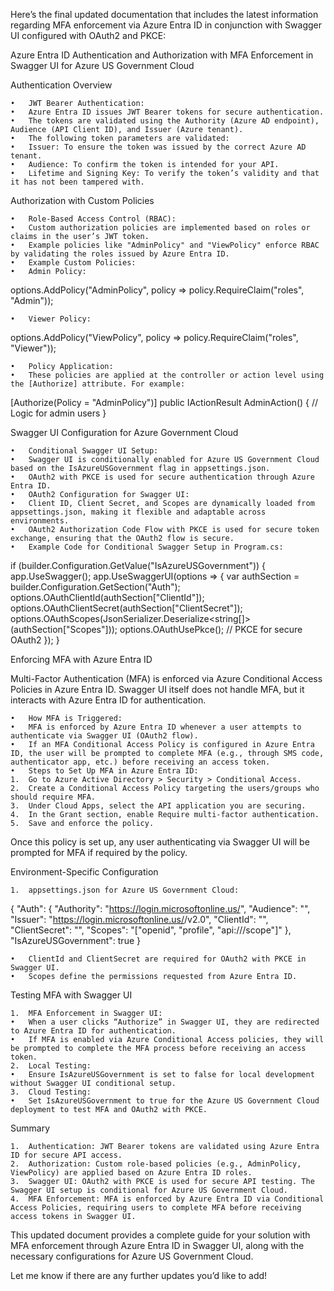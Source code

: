 
Here’s the final updated documentation that includes the latest information regarding MFA enforcement via Azure Entra ID in conjunction with Swagger UI configured with OAuth2 and PKCE:

Azure Entra ID Authentication and Authorization with MFA Enforcement in Swagger UI for Azure US Government Cloud

Authentication Overview

	•	JWT Bearer Authentication:
	•	Azure Entra ID issues JWT Bearer tokens for secure authentication.
	•	The tokens are validated using the Authority (Azure AD endpoint), Audience (API Client ID), and Issuer (Azure tenant).
	•	The following token parameters are validated:
	•	Issuer: To ensure the token was issued by the correct Azure AD tenant.
	•	Audience: To confirm the token is intended for your API.
	•	Lifetime and Signing Key: To verify the token’s validity and that it has not been tampered with.

Authorization with Custom Policies

	•	Role-Based Access Control (RBAC):
	•	Custom authorization policies are implemented based on roles or claims in the user’s JWT token.
	•	Example policies like "AdminPolicy" and "ViewPolicy" enforce RBAC by validating the roles issued by Azure Entra ID.
	•	Example Custom Policies:
	•	Admin Policy:

options.AddPolicy("AdminPolicy", policy => 
    policy.RequireClaim("roles", "Admin"));


	•	Viewer Policy:

options.AddPolicy("ViewPolicy", policy => 
    policy.RequireClaim("roles", "Viewer"));


	•	Policy Application:
	•	These policies are applied at the controller or action level using the [Authorize] attribute. For example:

[Authorize(Policy = "AdminPolicy")]
public IActionResult AdminAction() 
{
    // Logic for admin users
}



Swagger UI Configuration for Azure Government Cloud

	•	Conditional Swagger UI Setup:
	•	Swagger UI is conditionally enabled for Azure US Government Cloud based on the IsAzureUSGovernment flag in appsettings.json.
	•	OAuth2 with PKCE is used for secure authentication through Azure Entra ID.
	•	OAuth2 Configuration for Swagger UI:
	•	Client ID, Client Secret, and Scopes are dynamically loaded from appsettings.json, making it flexible and adaptable across environments.
	•	OAuth2 Authorization Code Flow with PKCE is used for secure token exchange, ensuring that the OAuth2 flow is secure.
	•	Example Code for Conditional Swagger Setup in Program.cs:

if (builder.Configuration.GetValue<bool>("IsAzureUSGovernment"))
{
    app.UseSwagger();
    app.UseSwaggerUI(options =>
    {
        var authSection = builder.Configuration.GetSection("Auth");
        options.OAuthClientId(authSection["ClientId"]);
        options.OAuthClientSecret(authSection["ClientSecret"]);
        options.OAuthScopes(JsonSerializer.Deserialize<string[]>(authSection["Scopes"]));
        options.OAuthUsePkce(); // PKCE for secure OAuth2
    });
}



Enforcing MFA with Azure Entra ID

Multi-Factor Authentication (MFA) is enforced via Azure Conditional Access Policies in Azure Entra ID. Swagger UI itself does not handle MFA, but it interacts with Azure Entra ID for authentication.

	•	How MFA is Triggered:
	•	MFA is enforced by Azure Entra ID whenever a user attempts to authenticate via Swagger UI (OAuth2 flow).
	•	If an MFA Conditional Access Policy is configured in Azure Entra ID, the user will be prompted to complete MFA (e.g., through SMS code, authenticator app, etc.) before receiving an access token.
	•	Steps to Set Up MFA in Azure Entra ID:
	1.	Go to Azure Active Directory > Security > Conditional Access.
	2.	Create a Conditional Access Policy targeting the users/groups who should require MFA.
	3.	Under Cloud Apps, select the API application you are securing.
	4.	In the Grant section, enable Require multi-factor authentication.
	5.	Save and enforce the policy.

Once this policy is set up, any user authenticating via Swagger UI will be prompted for MFA if required by the policy.

Environment-Specific Configuration

	1.	appsettings.json for Azure US Government Cloud:

{
  "Auth": {
    "Authority": "https://login.microsoftonline.us/<tenant-id>",
    "Audience": "<api-client-id>",
    "Issuer": "https://login.microsoftonline.us/<tenant-id>/v2.0",
    "ClientId": "<your-client-id>",
    "ClientSecret": "<your-client-secret>",
    "Scopes": "[\"openid\", \"profile\", \"api://<your-api-client-id>/scope\"]"
  },
  "IsAzureUSGovernment": true
}

	•	ClientId and ClientSecret are required for OAuth2 with PKCE in Swagger UI.
	•	Scopes define the permissions requested from Azure Entra ID.

Testing MFA with Swagger UI

	1.	MFA Enforcement in Swagger UI:
	•	When a user clicks “Authorize” in Swagger UI, they are redirected to Azure Entra ID for authentication.
	•	If MFA is enabled via Azure Conditional Access policies, they will be prompted to complete the MFA process before receiving an access token.
	2.	Local Testing:
	•	Ensure IsAzureUSGovernment is set to false for local development without Swagger UI conditional setup.
	3.	Cloud Testing:
	•	Set IsAzureUSGovernment to true for the Azure US Government Cloud deployment to test MFA and OAuth2 with PKCE.

Summary

	1.	Authentication: JWT Bearer tokens are validated using Azure Entra ID for secure API access.
	2.	Authorization: Custom role-based policies (e.g., AdminPolicy, ViewPolicy) are applied based on Azure Entra ID roles.
	3.	Swagger UI: OAuth2 with PKCE is used for secure API testing. The Swagger UI setup is conditional for Azure US Government Cloud.
	4.	MFA Enforcement: MFA is enforced by Azure Entra ID via Conditional Access Policies, requiring users to complete MFA before receiving access tokens in Swagger UI.

This updated document provides a complete guide for your solution with MFA enforcement through Azure Entra ID in Swagger UI, along with the necessary configurations for Azure US Government Cloud.

Let me know if there are any further updates you’d like to add!
